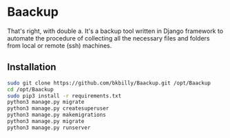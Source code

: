 # Baackup
That's right, with double a. It's a backup tool written in Django framework to automate the procedure of collecting all the necessary files and folders from local or remote (ssh) machines.  

## Installation
```bash
sudo git clone https://github.com/bkbilly/Baackup.git /opt/Baackup
cd /opt/Baackup
sudo pip3 install -r requirements.txt
python3 manage.py migrate
python3 manage.py createsuperuser
python3 manage.py makemigrations
python3 manage.py migrate
python3 manage.py runserver
```
